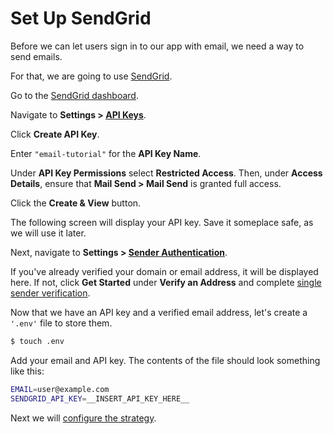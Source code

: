 # Set Up SendGrid

Before we can let users sign in to our app with email, we need a way to send
emails.

For that, we are going to use [SendGrid](https://sendgrid.com/).

Go to the [SendGrid dashboard](https://app.sendgrid.com).

Navigate to **Settings > [API Keys](https://app.sendgrid.com/settings/api_keys)**.

Click **Create API Key**.

Enter `"email-tutorial"` for the **API Key Name**.

Under **API Key Permissions** select **Restricted Access**.  Then, under
**Access Details**, ensure that **Mail Send > Mail Send** is granted full
access.

Click the **Create & View** button.

The following screen will display your API key.  Save it someplace safe, as we
will use it later.

Next, navigate to **Settings > [Sender Authentication](https://app.sendgrid.com/settings/sender_auth)**.

If you've already verified your domain or email address, it will be displayed
here.  If not, click **Get Started** under **Verify an Address** and complete
[single sender verification](https://docs.sendgrid.com/ui/sending-email/sender-verification).

Now that we have an API key and a verified email address, let's create a
`'.env'` file to store them.

```sh
$ touch .env
```

Add your email and API key.  The contents of the file should look something like
this:

```sh
EMAIL=user@example.com
SENDGRID_API_KEY=__INSERT_API_KEY_HERE__
```

Next we will [configure the strategy](../configure/).
